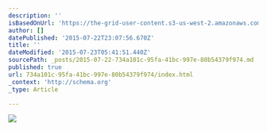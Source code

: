 ```yaml
---
description: ''
isBasedOnUrl: 'https://the-grid-user-content.s3-us-west-2.amazonaws.com/395a4442-e932-4a0c-8006-a385c7cd44dc.jpg'
author: []
datePublished: '2015-07-22T23:07:56.670Z'
title: ''
dateModified: '2015-07-23T05:41:51.440Z'
sourcePath: _posts/2015-07-22-734a101c-95fa-41bc-997e-80b54379f974.md
published: true
url: 734a101c-95fa-41bc-997e-80b54379f974/index.html
_context: 'http://schema.org'
_type: Article

---
```

![](https://the-grid-user-content.s3-us-west-2.amazonaws.com/395a4442-e932-4a0c-8006-a385c7cd44dc.jpg)